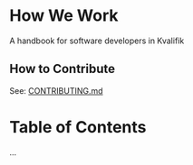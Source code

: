 # How We Work
A handbook for software developers in Kvalifik

## How to Contribute
See: [CONTRIBUTING.md](CONTRIBUTING.md)

# Table of Contents
...
